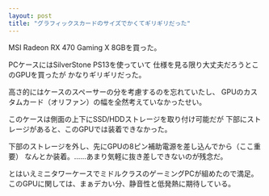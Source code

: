 ```yaml
---
layout: post
title: "グラフィックスカードのサイズでかくてギリギリだった"
---
```


MSI Radeon RX 470 Gaming X 8GBを買った。

PCケースにはSilverStone PS13を使っていて
仕様を見る限り大丈夫だろうとこのGPUを買ったが
かなりギリギリだった。

高さ的にはケースのスペーサーの分を考慮するのを忘れていたし、
GPUのカスタムカード（オリファン）の幅を全然考えていなかったせい。

このケースは側面の上下にSSD/HDDストレージを取り付け可能だが
下部にストレージがあると、このGPUでは装着できなかった。

下部のストレージを外し、先にGPUの8ピン補助電源を差し込んでから（ここ重要）
なんとか装着。......あまり気軽に抜き差しできないのが残念だ。


とはいえミニタワーケースでミドルクラスのゲーミングPCが組めたので満足。
このGPUに関しては、まぁデカい分、静音性と低発熱に期待している。
